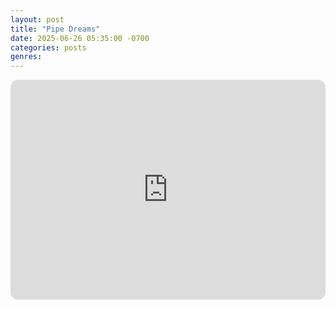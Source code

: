 ```yaml
---
layout: post
title: "Pipe Dreams"
date: 2025-06-26 05:35:00 -0700
categories: posts
genres:
---
```

<iframe style="border-radius:12px" src="https://open.spotify.com/embed/playlist/2GlXDU7d9VXd4sfGQJJl1s?utm_source=generator" width="100%" height="352" frameBorder="0" allowfullscreen="" allow="autoplay; clipboard-write; encrypted-media; fullscreen; picture-in-picture" loading="lazy"></iframe>